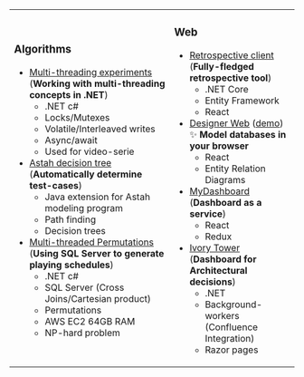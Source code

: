 <table>
    <tr>
        <td>
            <h3>Algorithms</h3>
            <ul>
              <li><a href="https://github.com/MaartenGDev/multi-threading">Multi-threading experiments</a> (<b>Working with multi-threading concepts in .NET</b>)<ul>
                <li>.NET c#</li>
                <li>Locks/Mutexes</li>
                <li>Volatile/Interleaved writes</li>
                <li>Async/await</li>
                <li>Used for video-serie</li>
                </ul>
              </li>
              <li><a href="https://github.com/MaartenGDev/astah-decision-tree">Astah decision tree</a> (<b>Automatically determine test-cases</b>)<ul>
                <li>Java extension for Astah modeling program</li>
                <li>Path finding</li>
                <li>Decision trees</li>
                </ul>
              </li>
              <li><a href="https://github.com/MaartenGDev/multi-threaded-permutations">Multi-threaded Permutations</a> (<b>Using SQL Server to generate playing schedules</b>)<ul>
                <li>.NET c#</li>
                <li>SQL Server (Cross Joins/Cartesian product)</li>
                <li>Permutations</li>
                <li>AWS EC2 64GB RAM</li>
                <li>NP-hard problem</li>
                </ul>
              </li>
            </ul>
        </td>
        <td>
            <h3>Web</h3>
            <ul>
               <li><a href="https://github.com/MaartenGDev/designer-web">Retrospective client</a> (<b>Fully-fledged retrospective tool</b>)
                 <ul>
                  <li>.NET Core</li>
                  <li>Entity Framework</li>
                  <li>React</li>
                </ul>
              </li>
              <li><a href="https://github.com/MaartenGDev/designer-web">Designer Web</a> (<a href="https://cdm.maartendev.me/">demo</a>) ✨ <b>Model databases in your browser</b><ul>
                <li>React</li>
                <li>Entity Relation Diagrams</li>
                </ul>
              </li>
              <li><a href="https://github.com/MaartenGDev/mydashboard">MyDashboard</a> (<b>Dashboard as a service</b>)<ul>
                <li>React</li>
                <li>Redux</li>
                </ul>
              </li>
              <li><a href="https://github.com/MaartenGDev/ivory-tower">Ivory Tower</a> (<b>Dashboard for Architectural decisions</b>)<ul>
                <li>.NET</li>
                <li>Background-workers (Confluence Integration)</li>
                <li>Razor pages</li>
                </ul>
              </li>
            </ul>
        </td>
    </tr>
</table>
